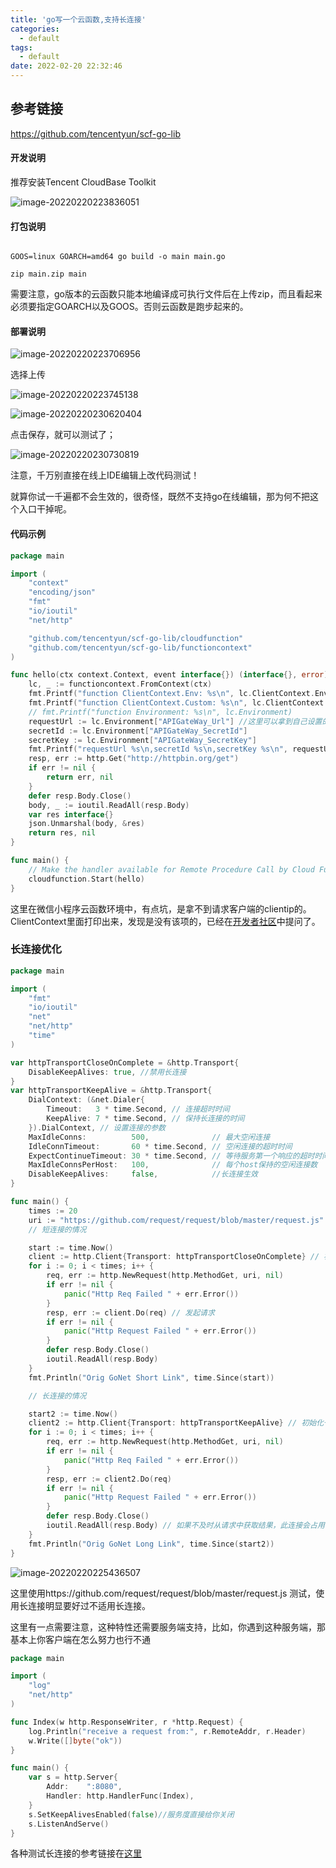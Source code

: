 ```yaml
---
title: 'go写一个云函数,支持长连接'
categories:
  - default
tags:
  - default
date: 2022-02-20 22:32:46
---
```


## 参考链接

https://github.com/tencentyun/scf-go-lib



#### 开发说明

推荐安装Tencent CloudBase Toolkit

![image-20220220223836051](go写一个云函数-支持长连接/image-20220220223836051.png)

#### 打包说明

```shell

GOOS=linux GOARCH=amd64 go build -o main main.go

zip main.zip main
```

需要注意，go版本的云函数只能本地编译成可执行文件后在上传zip，而且看起来必须要指定GOARCH以及GOOS。否则云函数是跑步起来的。



#### 部署说明

![image-20220220223706956](go写一个云函数-支持长连接/image-20220220223706956.png)

选择上传

![image-20220220223745138](go写一个云函数-支持长连接/image-20220220223745138.png)

![image-20220220230620404](go写一个云函数-支持长连接/image-20220220230620404.png)

点击保存，就可以测试了；

![image-20220220230730819](go写一个云函数-支持长连接/image-20220220230730819.png)

注意，千万别直接在线上IDE编辑上改代码测试！

就算你试一千遍都不会生效的，很奇怪，既然不支持go在线编辑，那为何不把这个入口干掉呢。

#### 代码示例

```go
package main

import (
	"context"
	"encoding/json"
	"fmt"
	"io/ioutil"
	"net/http"

	"github.com/tencentyun/scf-go-lib/cloudfunction"
	"github.com/tencentyun/scf-go-lib/functioncontext"
)

func hello(ctx context.Context, event interface{}) (interface{}, error) {
	lc, _ := functioncontext.FromContext(ctx)
	fmt.Printf("function ClientContext.Env: %s\n", lc.ClientContext.Env)
	fmt.Printf("function ClientContext.Custom: %s\n", lc.ClientContext.Custom)
	// fmt.Printf("function Environment: %s\n", lc.Environment)
	requestUrl := lc.Environment["APIGateWay_Url"] //这里可以拿到自己设置的环境变量
	secretId := lc.Environment["APIGateWay_SecretId"]
	secretKey := lc.Environment["APIGateWay_SecretKey"]
	fmt.Printf("requestUrl %s\n,secretId %s\n,secretKey %s\n", requestUrl, secretId, secretKey)
	resp, err := http.Get("http://httpbin.org/get")
	if err != nil {
		return err, nil
	}
	defer resp.Body.Close()
	body, _ := ioutil.ReadAll(resp.Body)
	var res interface{}
	json.Unmarshal(body, &res)
	return res, nil
}

func main() {
	// Make the handler available for Remote Procedure Call by Cloud Function
	cloudfunction.Start(hello)
}

```

这里在微信小程序云函数环境中，有点坑，是拿不到请求客户端的clientip的。ClientContext里面打印出来，发现是没有该项的，已经在[开发者社区](https://developers.weixin.qq.com/community/develop/doc/00024e867d86e036d4971353f56400)中提问了。



### 长连接优化

```go
package main

import (
	"fmt"
	"io/ioutil"
	"net"
	"net/http"
	"time"
)

var httpTransportCloseOnComplete = &http.Transport{
	DisableKeepAlives: true, //禁用长连接
}
var httpTransportKeepAlive = &http.Transport{
	DialContext: (&net.Dialer{
		Timeout:   3 * time.Second, // 连接超时时间
		KeepAlive: 7 * time.Second, // 保持长连接的时间
	}).DialContext, // 设置连接的参数
	MaxIdleConns:          500,              // 最大空闲连接
	IdleConnTimeout:       60 * time.Second, // 空闲连接的超时时间
	ExpectContinueTimeout: 30 * time.Second, // 等待服务第一个响应的超时时间
	MaxIdleConnsPerHost:   100,              // 每个host保持的空闲连接数
	DisableKeepAlives:     false,            //长连接生效
}

func main() {
	times := 20
	uri := "https://github.com/request/request/blob/master/request.js"
	// 短连接的情况

	start := time.Now()
	client := http.Client{Transport: httpTransportCloseOnComplete} // 初始化http的client
	for i := 0; i < times; i++ {
		req, err := http.NewRequest(http.MethodGet, uri, nil)
		if err != nil {
			panic("Http Req Failed " + err.Error())
		}
		resp, err := client.Do(req) // 发起请求
		if err != nil {
			panic("Http Request Failed " + err.Error())
		}
		defer resp.Body.Close()
		ioutil.ReadAll(resp.Body)
	}
	fmt.Println("Orig GoNet Short Link", time.Since(start))

	// 长连接的情况

	start2 := time.Now()
	client2 := http.Client{Transport: httpTransportKeepAlive} // 初始化一个带有transport的http的client
	for i := 0; i < times; i++ {
		req, err := http.NewRequest(http.MethodGet, uri, nil)
		if err != nil {
			panic("Http Req Failed " + err.Error())
		}
		resp, err := client2.Do(req)
		if err != nil {
			panic("Http Request Failed " + err.Error())
		}
		defer resp.Body.Close()
		ioutil.ReadAll(resp.Body) // 如果不及时从请求中获取结果，此连接会占用，其他请求服务复用连接
	}
	fmt.Println("Orig GoNet Long Link", time.Since(start2))
}


```

![image-20220220225436507](go写一个云函数-支持长连接/image-20220220225436507.png)

这里使用https://github.com/request/request/blob/master/request.js 测试，使用长连接明显要好过不适用长连接。

这里有一点需要注意，这种特性还需要服务端支持，比如，你遇到这种服务端，那基本上你客户端在怎么努力也行不通

```go
package main

import (
	"log"
	"net/http"
)

func Index(w http.ResponseWriter, r *http.Request) {
	log.Println("receive a request from:", r.RemoteAddr, r.Header)
	w.Write([]byte("ok"))
}

func main() {
	var s = http.Server{
		Addr:    ":8080",
		Handler: http.HandlerFunc(Index),
	}
	s.SetKeepAlivesEnabled(false)//服务度直接给你关闭
	s.ListenAndServe()
}
```



各种测试长连接的参考链接在[这里](https://github.com/bigwhite/experiments/tree/master/http-keep-alive)

